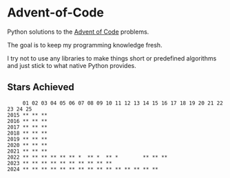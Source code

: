 # Advent-of-Code
Python solutions to the [Advent of Code](https://adventofcode.com/) problems.

The goal is to keep my programming knowledge fresh.

I try not to use any libraries to make things short or predefined algorithms and just stick to what native Python provides. 

## Stars Achieved
```
     01 02 03 04 05 06 07 08 09 10 11 12 13 14 15 16 17 18 19 20 21 22 23 24 25
2015 ** ** **
2016 ** ** **
2017 ** ** **
2018 ** ** **
2019 ** ** **
2020 ** ** **
2021 ** ** ** 
2022 ** ** ** ** ** ** *  ** *  ** *        ** ** ** 
2023 ** ** ** ** ** ** ** ** ** **
2024 ** ** ** ** ** ** ** ** ** ** ** ** ** ** **
```
